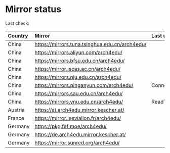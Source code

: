 <script src="./time.js"></script>
# Mirror status
Last check: <script type="text/javascript">localize(1679764525.1661723);</script>

|Country|Mirror|Last update|
|:------|:-----|:----------|
|China|https://mirrors.tuna.tsinghua.edu.cn/arch4edu/|<script type="text/javascript">localize(1679726029);</script>|
|China|https://mirrors.aliyun.com/arch4edu/|<script type="text/javascript">localize(1679682649);</script>|
|China|https://mirrors.bfsu.edu.cn/arch4edu/|<script type="text/javascript">localize(1679726029);</script>|
|China|https://mirror.iscas.ac.cn/arch4edu/|<script type="text/javascript">localize(1679726029);</script>|
|China|https://mirrors.nju.edu.cn/arch4edu/|<script type="text/javascript">localize(1679726029);</script>|
|China|https://mirrors.pinganyun.com/arch4edu/|ConnectionError|
|China|https://mirrors.sau.edu.cn/arch4edu/|<script type="text/javascript">localize(1673850842);</script>|
|China|https://mirrors.ynu.edu.cn/arch4edu/|ReadTimeout|
|Austria|https://at.arch4edu.mirror.kescher.at/|<script type="text/javascript">localize(1679726029);</script>|
|France|https://mirror.lesviallon.fr/arch4edu/|<script type="text/javascript">localize(1679726029);</script>|
|Germany|https://pkg.fef.moe/arch4edu/|<script type="text/javascript">localize(1679726029);</script>|
|Germany|https://de.arch4edu.mirror.kescher.at/|<script type="text/javascript">localize(1679726029);</script>|
|Germany|https://mirror.sunred.org/arch4edu/|<script type="text/javascript">localize(1679726029);</script>|

<script src="./tablefilter/tablefilter.js"></script>
<script src="./table.js"></script>